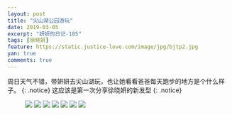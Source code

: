 ```yaml
---
layout: post
title: "尖山湖公园游玩"
date: 2019-03-05
excerpt: "妍妍的日记-105"
tags: [徐晓妍]
feature: https://static.justice-love.com/image/jpg/bjtp2.jpg
yan: true
comments: true
---
```

周日天气不错，带妍妍去尖山湖玩，也让她看看爸爸每天跑步的地方是个什么样子。
{: .notice}
这应该是第一次分享徐晓妍的新发型
{: .notice}
<figure>
    <img src="{{ site.staticUrl }}/yanyan/image/jianshanhuxfx1.jpg?imageslim&imageMogr2/auto-orient" />
    <img src="{{ site.staticUrl }}/yanyan/image/jianshanhuxfx2.jpg?imageslim&imageMogr2/auto-orient" />
    <img src="{{ site.staticUrl }}/yanyan/image/jianshanhuxfx3.jpg?imageslim&imageMogr2/auto-orient" />
    <img src="{{ site.staticUrl }}/yanyan/image/jianshanhuxfx4.jpg?imageslim&imageMogr2/auto-orient" />
    <img src="{{ site.staticUrl }}/yanyan/image/jianshanhuxfx5.jpg?imageslim&imageMogr2/auto-orient" />
    <img src="{{ site.staticUrl }}/yanyan/image/jianshanhuxfx6.jpg?imageslim&imageMogr2/auto-orient" />
    <img src="{{ site.staticUrl }}/yanyan/image/jianshanhuxfx7.jpg?imageslim&imageMogr2/auto-orient" />
</figure>

